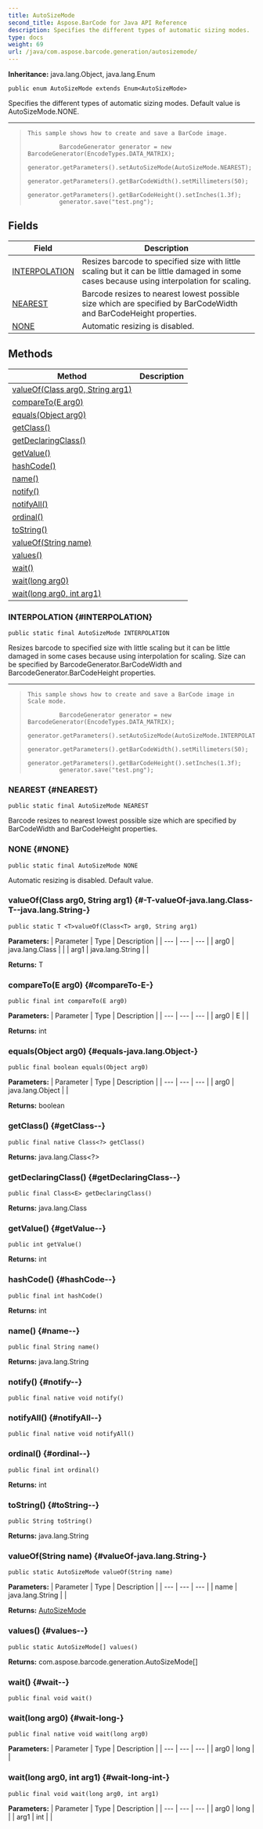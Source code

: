 ```yaml
---
title: AutoSizeMode
second_title: Aspose.BarCode for Java API Reference
description: Specifies the different types of automatic sizing modes.
type: docs
weight: 69
url: /java/com.aspose.barcode.generation/autosizemode/
---
```

**Inheritance:**
java.lang.Object, java.lang.Enum
```
public enum AutoSizeMode extends Enum<AutoSizeMode>
```

Specifies the different types of automatic sizing modes. Default value is AutoSizeMode.NONE.

--------------------

> ```
> This sample shows how to create and save a BarCode image.
>   
>          BarcodeGenerator generator = new BarcodeGenerator(EncodeTypes.DATA_MATRIX);
>          generator.getParameters().setAutoSizeMode(AutoSizeMode.NEAREST);
>          generator.getParameters().getBarCodeWidth().setMillimeters(50);
>          generator.getParameters().getBarCodeHeight().setInches(1.3f);
>          generator.save("test.png");
> ```
## Fields

| Field | Description |
| --- | --- |
| [INTERPOLATION](#INTERPOLATION) | Resizes barcode to specified size with little scaling but it can be little damaged in some cases because using interpolation for scaling. |
| [NEAREST](#NEAREST) | Barcode resizes to nearest lowest possible size which are specified by BarCodeWidth and BarCodeHeight properties. |
| [NONE](#NONE) | Automatic resizing is disabled. |
## Methods

| Method | Description |
| --- | --- |
| [<T>valueOf(Class<T> arg0, String arg1)](#-T-valueOf-java.lang.Class-T--java.lang.String-) |  |
| [compareTo(E arg0)](#compareTo-E-) |  |
| [equals(Object arg0)](#equals-java.lang.Object-) |  |
| [getClass()](#getClass--) |  |
| [getDeclaringClass()](#getDeclaringClass--) |  |
| [getValue()](#getValue--) |  |
| [hashCode()](#hashCode--) |  |
| [name()](#name--) |  |
| [notify()](#notify--) |  |
| [notifyAll()](#notifyAll--) |  |
| [ordinal()](#ordinal--) |  |
| [toString()](#toString--) |  |
| [valueOf(String name)](#valueOf-java.lang.String-) |  |
| [values()](#values--) |  |
| [wait()](#wait--) |  |
| [wait(long arg0)](#wait-long-) |  |
| [wait(long arg0, int arg1)](#wait-long-int-) |  |
### INTERPOLATION {#INTERPOLATION}
```
public static final AutoSizeMode INTERPOLATION
```


Resizes barcode to specified size with little scaling but it can be little damaged in some cases because using interpolation for scaling. Size can be specified by  BarcodeGenerator.BarCodeWidth  and  BarcodeGenerator.BarCodeHeight  properties.

--------------------

> ```
> This sample shows how to create and save a BarCode image in Scale mode.
>   
>          BarcodeGenerator generator = new BarcodeGenerator(EncodeTypes.DATA_MATRIX);
>          generator.getParameters().setAutoSizeMode(AutoSizeMode.INTERPOLATION);
>          generator.getParameters().getBarCodeWidth().setMillimeters(50);
>          generator.getParameters().getBarCodeHeight().setInches(1.3f);
>          generator.save("test.png");
> ```

### NEAREST {#NEAREST}
```
public static final AutoSizeMode NEAREST
```


Barcode resizes to nearest lowest possible size which are specified by BarCodeWidth and BarCodeHeight properties.

### NONE {#NONE}
```
public static final AutoSizeMode NONE
```


Automatic resizing is disabled. Default value.

### <T>valueOf(Class<T> arg0, String arg1) {#-T-valueOf-java.lang.Class-T--java.lang.String-}
```
public static T <T>valueOf(Class<T> arg0, String arg1)
```




**Parameters:**
| Parameter | Type | Description |
| --- | --- | --- |
| arg0 | java.lang.Class<T> |  |
| arg1 | java.lang.String |  |

**Returns:**
T
### compareTo(E arg0) {#compareTo-E-}
```
public final int compareTo(E arg0)
```




**Parameters:**
| Parameter | Type | Description |
| --- | --- | --- |
| arg0 | E |  |

**Returns:**
int
### equals(Object arg0) {#equals-java.lang.Object-}
```
public final boolean equals(Object arg0)
```




**Parameters:**
| Parameter | Type | Description |
| --- | --- | --- |
| arg0 | java.lang.Object |  |

**Returns:**
boolean
### getClass() {#getClass--}
```
public final native Class<?> getClass()
```




**Returns:**
java.lang.Class<?>
### getDeclaringClass() {#getDeclaringClass--}
```
public final Class<E> getDeclaringClass()
```




**Returns:**
java.lang.Class<E>
### getValue() {#getValue--}
```
public int getValue()
```




**Returns:**
int
### hashCode() {#hashCode--}
```
public final int hashCode()
```




**Returns:**
int
### name() {#name--}
```
public final String name()
```




**Returns:**
java.lang.String
### notify() {#notify--}
```
public final native void notify()
```




### notifyAll() {#notifyAll--}
```
public final native void notifyAll()
```




### ordinal() {#ordinal--}
```
public final int ordinal()
```




**Returns:**
int
### toString() {#toString--}
```
public String toString()
```




**Returns:**
java.lang.String
### valueOf(String name) {#valueOf-java.lang.String-}
```
public static AutoSizeMode valueOf(String name)
```




**Parameters:**
| Parameter | Type | Description |
| --- | --- | --- |
| name | java.lang.String |  |

**Returns:**
[AutoSizeMode](../../com.aspose.barcode.generation/autosizemode)
### values() {#values--}
```
public static AutoSizeMode[] values()
```




**Returns:**
com.aspose.barcode.generation.AutoSizeMode[]
### wait() {#wait--}
```
public final void wait()
```




### wait(long arg0) {#wait-long-}
```
public final native void wait(long arg0)
```




**Parameters:**
| Parameter | Type | Description |
| --- | --- | --- |
| arg0 | long |  |

### wait(long arg0, int arg1) {#wait-long-int-}
```
public final void wait(long arg0, int arg1)
```




**Parameters:**
| Parameter | Type | Description |
| --- | --- | --- |
| arg0 | long |  |
| arg1 | int |  |


